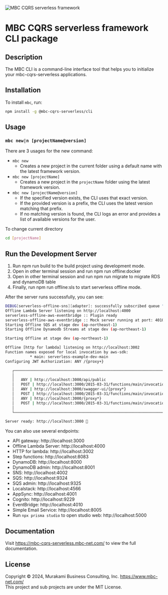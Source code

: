 ![MBC CQRS serverless framework](https://mbc-cqrs-serverless.mbc-net.com/img/mbc-cqrs-serverless.png)

# MBC CQRS serverless framework CLI package

## Description

The MBC CLI is a command-line interface tool that helps you to initialize your mbc-cqrs-serverless applications.

## Installation

To install `mbc`, run:

```bash
npm install -g @mbc-cqrs-serverless/cli
```

## Usage

### `mbc new|n [projectName@version]`

There are 3 usages for the new command:

- `mbc new`
  - Creates a new project in the current folder using a default name with the latest framework version.
- `mbc new [projectName]`
  - Creates a new project in the `projectName` folder using the latest framework version.
- `mbc new [projectName@version]`
  - If the specified version exists, the CLI uses that exact version.
  - If the provided version is a prefix, the CLI uses the latest version matching that prefix.
  - If no matching version is found, the CLI logs an error and provides a list of available versions for the user.

To change current directory

```bash
cd [projectName]
```

## Run the Development Server
1. Run npm run build to the build project using development mode.
2. Open in other terminal session and run npm run offline:docker
3. Open in other terminal session and run npm run migrate to migrate RDS and dynamoDB table
4. Finally, run npm run offline:sls to start serverless offline mode.

After the server runs successfully, you can see:

```bash
DEBUG[serverless-offline-sns][adapter]: successfully subscribed queue "http://localhost:9324/101010101010/notification-queue" to topic: "arn:aws:sns:ap-northeast-1:101010101010:MySnsTopic"
Offline Lambda Server listening on http://localhost:4000
serverless-offline-aws-eventbridge :: Plugin ready
serverless-offline-aws-eventbridge :: Mock server running at port: 4010
Starting Offline SQS at stage dev (ap-northeast-1)
Starting Offline Dynamodb Streams at stage dev (ap-northeast-1)

Starting Offline at stage dev (ap-northeast-1)

Offline [http for lambda] listening on http://localhost:3002
Function names exposed for local invocation by aws-sdk:
           * main: serverless-example-dev-main
Configuring JWT Authorization: ANY /{proxy+}

   ┌────────────────────────────────────────────────────────────────────────┐
   │                                                                        │
   │   ANY | http://localhost:3000/api/public                               │
   │   POST | http://localhost:3000/2015-03-31/functions/main/invocations   │
   │   ANY | http://localhost:3000/swagger-ui/{proxy*}                      │
   │   POST | http://localhost:3000/2015-03-31/functions/main/invocations   │
   │   ANY | http://localhost:3000/{proxy*}                                 │
   │   POST | http://localhost:3000/2015-03-31/functions/main/invocations   │
   │                                                                        │
   └────────────────────────────────────────────────────────────────────────┘

Server ready: http://localhost:3000 🚀
```

You can also use several endpoints:

- API gateway: http://localhost:3000
- Offline Lambda Server: http://localhost:4000
- HTTP for lambda: http://localhost:3002
- Step functions: http://localhost:8083
- DynamoDB: http://localhost:8000
- DynamoDB admin: http://localhost:8001
- SNS: http://localhost:4002
- SQS: http://localhost:9324
- SQS admin: http://localhost:9325
- Localstack: http://localhost:4566
- AppSync: http://localhost:4001
- Cognito: http://localhost:9229
- EventBridge: http://localhost:4010
- Simple Email Service: http://localhost:8005
- Run `npx prisma studio` to open studio web: http://localhost:5000




## Documentation

Visit https://mbc-cqrs-serverless.mbc-net.com/ to view the full documentation.

## License

Copyright &copy; 2024, Murakami Business Consulting, Inc. https://www.mbc-net.com/  
This project and sub projects are under the MIT License.
